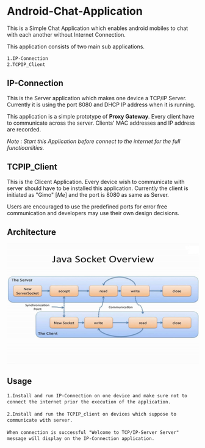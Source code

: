 # Android-Chat-Application
This is a Simple Chat Application which enables android mobiles to chat with each another without Internet Connection.

This application consists of two main sub applications.

    1.IP-Connection
    2.TCPIP_Client

## IP-Connection 

This is the Server application which makes one device a TCP/IP Server. Currently it is using the port 8080 and DHCP IP address when it is running.

This application is a simple prototype of **Proxy Gateway**. Every client have to communicate across the server. Clients' MAC addresses and IP address are recorded.

_Note :_
_Start this Application before connect to the internet for the full functioanlities._

##  TCPIP_Client

This is the Clicent Application. Every device wish to communicate with server should have to be installed this application. Currently the client is initiated as "Gimo" [_Me_] and the port is 8080 as same as Server. 

Users are encouraged to use the predefined ports for error free communication and developers may use their own design decisions. 

## Architecture
![Architecture](https://github.com/NGimhana/Android-Chat-Application/blob/master/socket.jpg)

## Usage

    1.Install and run IP-Connection on one device and make sure not to connect the internet prior the execution of the application.

    2.Install and run the TCPIP_client on devices which suppose to communicate with server.

    When connection is successful "Welcome to TCP/IP-Server Server" message will display on the IP-Connection application.

